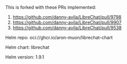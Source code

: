 This is forked with these PRs implemented:

1. https://github.com/danny-avila/LibreChat/pull/9798
2. https://github.com/danny-avila/LibreChat/pull/9907
3. https://github.com/danny-avila/LibreChat/pull/9538

Helm repo: oci://ghcr.io/aron-muon/librechat-chart

Helm chart: librechat

Helm version: 1.9.1

